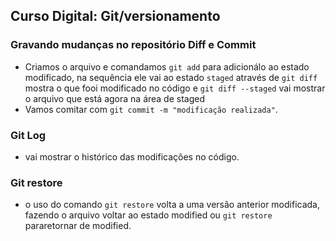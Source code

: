 ## Curso Digital: Git/versionamento

### Gravando mudanças no repositório Diff e Commit

- Criamos o arquivo e comandamos `git add` para adicionálo ao estado modificado, na sequência ele vai ao estado `staged` através de `git diff` mostra o que fooi modificado no código e `git diff --staged` vai mostrar o arquivo que está agora na área de staged
- Vamos comitar com `git commit -m "modificação realizada"`.

### Git Log
- vai mostrar o histórico das modificações no código.

### Git restore
- o uso do comando `git restore` volta a uma versão anterior modificada, fazendo o arquivo voltar ao estado modified ou `git restore` pararetornar de modified.

